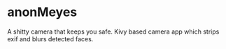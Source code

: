 # anonMeyes
A shitty camera that keeps you safe. 
Kivy based camera app which strips exif and blurs detected faces.
